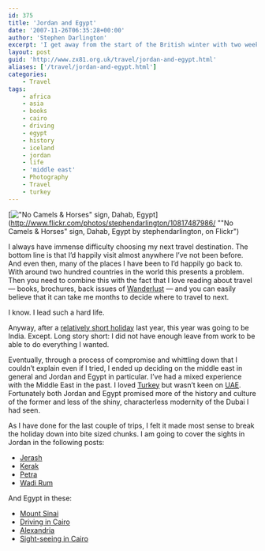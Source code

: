 ```yaml
---
id: 375
title: 'Jordan and Egypt'
date: '2007-11-26T06:35:28+00:00'
author: 'Stephen Darlington'
excerpt: 'I get away from the start of the British winter with two weeks in the Middle East.'
layout: post
guid: 'http://www.zx81.org.uk/travel/jordan-and-egypt.html'
aliases: ['/travel/jordan-and-egypt.html']
categories:
    - Travel
tags:
    - africa
    - asia
    - books
    - cairo
    - driving
    - egypt
    - history
    - iceland
    - jordan
    - life
    - 'middle east'
    - Photography
    - Travel
    - turkey
---
```


[!["No Camels & Horses" sign, Dahab, Egypt](https://i0.wp.com/farm6.staticflickr.com/5516/10817487986_cab5f35cdd.jpg?resize=333%2C500)](http://www.flickr.com/photos/stephendarlington/10817487986/ ""No Camels & Horses" sign, Dahab, Egypt by stephendarlington, on Flickr")

I always have immense difficulty choosing my next travel destination. The bottom line is that I’d happily visit almost anywhere I’ve not been before. And even then, many of the places I have been to I’d happily go back to. With around two hundred countries in the world this presents a problem. Then you need to combine this with the fact that I love reading about travel — books, brochures, back issues of [Wanderlust](/travel/wanderlust.html "My favourite travel magazine") — and you can easily believe that it can take me months to decide where to travel to next.

I know. I lead such a hard life.

Anyway, after a [relatively short holiday](/travel/iceland.html "Iceland pictures and commentery") last year, this year was going to be India. Except. Long story short: I did not have enough leave from work to be able to do everything I wanted.

Eventually, through a process of compromise and whittling down that I couldn’t explain even if I tried, I ended up deciding on the middle east in general and Jordan and Egypt in particular. I’ve had a mixed experience with the Middle East in the past. I loved [Turkey](/travel/turkey.html "My experience in Turkey") but wasn’t keen on [UAE](/travel/uae.html "Dubai and Abu Dhabi"). Fortunately both Jordan and Egypt promised more of the history and culture of the former and less of the shiny, characterless modernity of the Dubai I had seen.

As I have done for the last couple of trips, I felt it made most sense to break the holiday down into bite sized chunks. I am going to cover the sights in Jordan in the following posts:

- [Jerash](/travel/jordan-jerash.html)
- [Kerak](/travel/jordan-kerak.html)
- [Petra](/travel/jordan-petra.html)
- [Wadi Rum](/travel/jordan-wadi-rum.html)

And Egypt in these:

- [Mount Sinai](/travel/egypt-mount-sinai.html)
- [Driving in Cairo](/travel/egypt-driving-in-cairo.html)
- [Alexandria](/travel/egypt-alexandria.html)
- [Sight-seeing in Cairo](/travel/egypt-cairo.html)